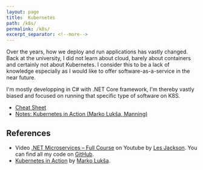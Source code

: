 ```yaml
---
layout: page
title:  Kubernetes
path: /k8s/
permalink: /k8s/
excerpt_separator: <!--more-->
---
```


Over the years, how we deploy and run applications has vastly changed. Back
at the university, I did not learn about cloud, barely about containers and 
certainly not about Kubernetes. I consider this to be a lack of knowledge
especially as I would like to offer software-as-a-service in the near future. 

<!--more-->

I'm mostly developping in C# with .NET Core framework, I'm thereby vastly
biased and focused on running that specific type of software on K8S.

* [Cheat Sheet](/k8s/cheatsheet)
* [Notes: Kubernetes in Action (Marko Lukša, Manning)](/k8s/book-in-action)

## References

* Video [.NET Microservices – Full
Course](https://www.youtube.com/watch?v=DgVjEo3OGBI) on Youtube by [Les
Jackson](https://dotnetplaybook.com/). You can find all my
code on [GitHub](https://github.com/ancailliau/LesJacksonS04E03).
* [Kubernetes in
Action](https://www.manning.com/books/kubernetes-in-action-second-edition) by
[Marko Lukša](https://twitter.com/markoluksa).
